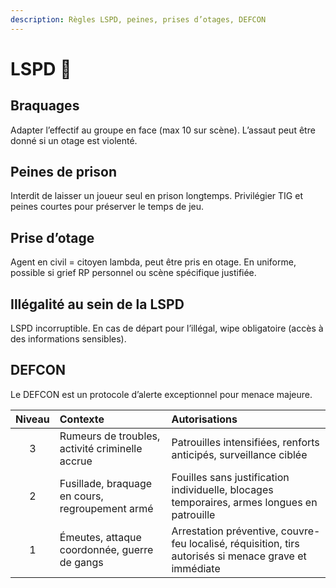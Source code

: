 ```yaml
---
description: Règles LSPD, peines, prises d’otages, DEFCON
---
```


# LSPD 🚓

## Braquages
Adapter l’effectif au groupe en face (max 10 sur scène). L’assaut peut être donné si un otage est violenté.

## Peines de prison
Interdit de laisser un joueur seul en prison longtemps. Privilégier TIG et peines courtes pour préserver le temps de jeu.

## Prise d’otage
Agent en civil = citoyen lambda, peut être pris en otage. En uniforme, possible si grief RP personnel ou scène spécifique justifiée.

## Illégalité au sein de la LSPD
LSPD incorruptible. En cas de départ pour l’illégal, wipe obligatoire (accès à des informations sensibles).

## DEFCON
Le DEFCON est un protocole d’alerte exceptionnel pour menace majeure.

| Niveau | Contexte | Autorisations |
| :---: | :--- | :--- |
| 3 | Rumeurs de troubles, activité criminelle accrue | Patrouilles intensifiées, renforts anticipés, surveillance ciblée |
| 2 | Fusillade, braquage en cours, regroupement armé | Fouilles sans justification individuelle, blocages temporaires, armes longues en patrouille |
| 1 | Émeutes, attaque coordonnée, guerre de gangs | Arrestation préventive, couvre-feu localisé, réquisition, tirs autorisés si menace grave et immédiate |


